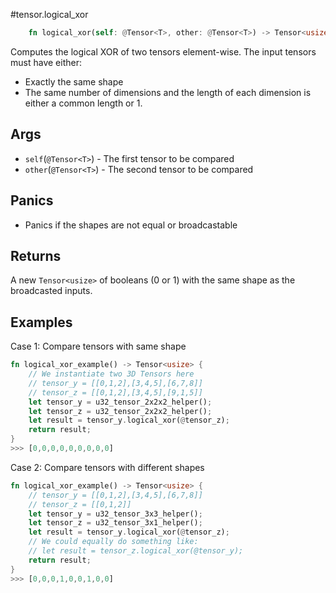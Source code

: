 #tensor.logical_xor

```rust
    fn logical_xor(self: @Tensor<T>, other: @Tensor<T>) -> Tensor<usize>;
```

Computes the logical XOR of two tensors element-wise.
The input tensors must have either:
* Exactly the same shape
* The same number of dimensions and the length of each dimension is either a common length or 1.

## Args

* `self`(`@Tensor<T>`) - The first tensor to be compared
* `other`(`@Tensor<T>`) - The second tensor to be compared

## Panics

* Panics if the shapes are not equal or broadcastable

## Returns

A new `Tensor<usize>` of booleans (0 or 1) with the same shape as the broadcasted inputs.

## Examples

Case 1: Compare tensors with same shape

```rust
fn logical_xor_example() -> Tensor<usize> {
    // We instantiate two 3D Tensors here
    // tensor_y = [[0,1,2],[3,4,5],[6,7,8]]
    // tensor_z = [[0,1,2],[3,4,5],[9,1,5]]
    let tensor_y = u32_tensor_2x2x2_helper();
    let tensor_z = u32_tensor_2x2x2_helper();
    let result = tensor_y.logical_xor(@tensor_z);
    return result;
}
>>> [0,0,0,0,0,0,0,0,0]
```

Case 2: Compare tensors with different shapes

```rust
fn logical_xor_example() -> Tensor<usize> {
    // tensor_y = [[0,1,2],[3,4,5],[6,7,8]]
    // tensor_z = [[0,1,2]]
    let tensor_y = u32_tensor_3x3_helper();
    let tensor_z = u32_tensor_3x1_helper();
    let result = tensor_y.logical_xor(@tensor_z);
    // We could equally do something like:
    // let result = tensor_z.logical_xor(@tensor_y);
    return result;
}
>>> [0,0,0,1,0,0,1,0,0]
```
